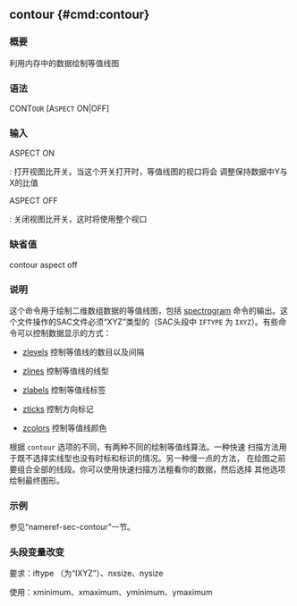 ## contour {#cmd:contour}

### 概要

利用内存中的数据绘制等值线图

### 语法

CONT`OUR` \[A`SPECT` ON|OFF\]

### 输入

ASPECT ON

:   打开视图比开关。当这个开关打开时，等值线图的视口将会
    调整保持数据中Y与X的比值

ASPECT OFF

:   关闭视图比开关，这时将使用整个视口

### 缺省值

contour aspect off

### 说明

这个命令用于绘制二维数组数据的等值线图，包括
[spectrogram](/commands/spectrogram.md)
命令的输出。这个文件操作的SAC文件必须“XYZ”类型的（SAC头段中 `IFTYPE` 为
`IXYZ`）。有些命令可以控制数据显示的方式：

-   [zlevels](/commands/zlevels.md) 控制等值线的数目以及间隔

-   [zlines](/commands/zlines.md) 控制等值线的线型

-   [zlabels](/commands/zlabels.md) 控制等值线标签

-   [zticks](/commands/zticks.md) 控制方向标记

-   [zcolors](/commands/zcolors.md) 控制等值线颜色

根据 `contour` 选项的不同，有两种不同的绘制等值线算法。一种快速
扫描方法用于既不选择实线型也没有时标和标识的情况。另一种慢一点的方法，
在绘图之前要组合全部的线段。你可以使用快速扫描方法粗看你的数据，然后选择
其他选项绘制最终图形。

### 示例

参见“nameref-sec-contour”一节。

### 头段变量改变

要求：iftype （为“IXYZ”）、nxsize、nysize

使用：xminimum、xmaximum、yminimum、ymaximum
